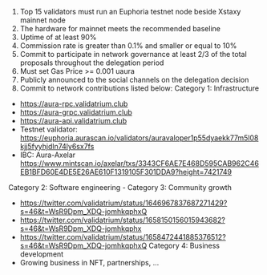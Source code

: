 1. Top 15 validators must run an Euphoria testnet node beside Xstaxy mainnet node
2. The hardware for mainnet meets the recommended baseline 
3. Uptime of at least 90% 
4. Commission rate is greater than 0.1% and smaller or equal to 10% 
5. Commit to participate in network governance at least 2/3 of the total proposals throughout the delegation period 
6. Must set Gas Price >= 0.001 uaura 
7. Publicly announced to the social channels on the delegation decision
8. Commit to network contributions listed below: 
Category 1: Infrastructure
- https://aura-rpc.validatrium.club
- https://aura-grpc.validatrium.club
- https://aura-api.validatrium.club
- Testnet validator: https://euphoria.aurascan.io/validators/auravaloper1p55dyaekk77m5l08kjj5fyyhjdln74ly6sx7fs
- IBC: Aura-Axelar
https://www.mintscan.io/axelar/txs/3343CF6AE7E468D595CAB962C46EB1BFD60E4DE5E26AE610F1319105F301DDA9?height=7421749


Category 2: Software engineering - 
Category 3: Community growth
- https://twitter.com/validatrium/status/1646967837687271429?s=46&t=WsR9Dpm_XDQ-jomhkqphxQ
- https://twitter.com/validatrium/status/1658150156015943682?s=46&t=WsR9Dpm_XDQ-jomhkqphx
- https://twitter.com/validatrium/status/1658472441885376512?s=46&t=WsR9Dpm_XDQ-jomhkqphxQ
Category 4: Business development
- Growing business in NFT, partnerships, ...
